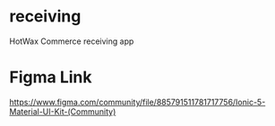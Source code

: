 # receiving
HotWax Commerce receiving app

# Figma Link
https://www.figma.com/community/file/885791511781717756/Ionic-5-Material-UI-Kit-(Community)